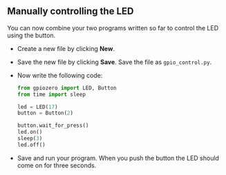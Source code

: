 ## Manually controlling the LED

You can now combine your two programs written so far to control the LED using the button.

+ Create a new file by clicking **New**.

+ Save the new file by clicking **Save**. Save the file as `gpio_control.py`.

+ Now write the following code:

    ```python
    from gpiozero import LED, Button
    from time import sleep

    led = LED(17)
    button = Button(2)

    button.wait_for_press()
    led.on()
    sleep(3)
    led.off()
    ```

+ Save and run your program. When you push the button the LED should come on for three seconds.
